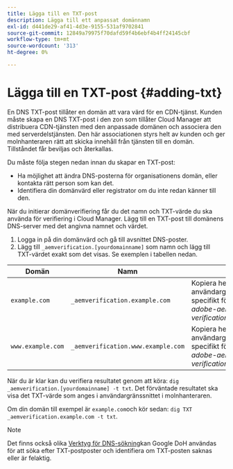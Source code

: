 ```yaml
---
title: Lägga till en TXT-post
description: Lägga till ett anpassat domännamn
exl-id: d441de29-af41-4d3e-9155-531af9702841
source-git-commit: 12849a79975f70dafd59f4b6ebf4b4ff24145cbf
workflow-type: tm+mt
source-wordcount: '313'
ht-degree: 0%

---
```


# Lägga till en TXT-post {#adding-txt}

En DNS TXT-post tillåter en domän att vara värd för en CDN-tjänst. Kunden måste skapa en DNS TXT-post i den zon som tillåter Cloud Manager att distribuera CDN-tjänsten med den anpassade domänen och associera den med serverdelstjänsten. Den här associationen styrs helt av kunden och ger molnhanteraren rätt att skicka innehåll från tjänsten till en domän. Tillståndet får beviljas och återkallas.

Du måste följa stegen nedan innan du skapar en TXT-post:

* Ha möjlighet att ändra DNS-posterna för organisationens domän, eller kontakta rätt person som kan det.
* Identifiera din domänvärd eller registrator om du inte redan känner till den.

När du initierar domänverifiering får du det namn och TXT-värde du ska använda för verifiering i Cloud Manager. Lägg till en TXT-post till domänens DNS-server med det angivna namnet och värdet.

1. Logga in på din domänvärd och gå till avsnittet DNS-poster.
1. Lägg till `_aemverification.[yourdomainname]` som namn och lägg till TXT-värdet exakt som det visas.
Se exemplen i tabellen nedan.

| Domän | Namn | TXT-värde |
|--- |--- |---|
| `example.com` | `_aemverification.example.com` | Kopiera hela värdet som visas i användargränssnittet i Cloud Manager. Detta är specifikt för domänen och miljön. Exempel:<br>*adobe-aem-verification=example.com/[program]/[env]/..* |
| `www.example.com` | `_aemverification.www.example.com` | Kopiera hela värdet som visas i användargränssnittet i Cloud Manager. Detta är specifikt för domänen och miljön. Exempel:<br>*adobe-aem-verification=www.example.com/[program]/[env]/..* |

När du är klar kan du verifiera resultatet genom att köra: `dig _aemverification.[yourdomainname] -t txt`.
Det förväntade resultatet ska visa det TXT-värde som anges i användargränssnittet i molnhanteraren.

Om din domän till exempel är `example.com`och kör sedan: `dig TXT _aemverification.example.com -t txt`.

>[!NOTE]
>Det finns också olika [Verktyg för DNS-sökning](https://www.ultratools.com/tools/dnsLookup)kan Google DoH användas för att söka efter TXT-postposter och identifiera om TXT-posten saknas eller är felaktig.
